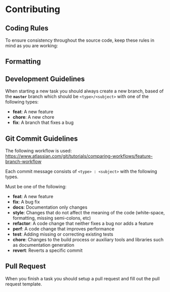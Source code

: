# Contributing

## Coding Rules

To ensure consistency throughout the source code, keep these rules in mind as
you are working:

## Formatting



## Development Guidelines

When starting a new task you should always create a new branch, based of the
**`master`** branch which should be `<type>/<subject>` with one of the
following types:

- **feat**: A new feature
- **chore**: A new chore
- **fix**: A branch that fixes a bug

## Git Commit Guidelines

The following workflow is used: https://www.atlassian.com/git/tutorials/comparing-workflows/feature-branch-workflow

Each commit message consists of `<type> : <subject>` with the following types.

Must be one of the following:

- **feat**: A new feature
- **fix**: A bug fix
- **docs**: Documentation only changes
- **style**: Changes that do not affect the meaning of the code (white-space,
  formatting, missing semi-colons, etc)
- **refactor**: A code change that neither fixes a bug nor adds a feature
- **perf**: A code change that improves performance
- **test**: Adding missing or correcting existing tests
- **chore**: Changes to the build process or auxiliary tools and libraries such
  as documentation generation
- **revert**: Reverts a specific commit

## Pull Request

When you finish a task you should setup a pull request and fill out the pull
request template.
